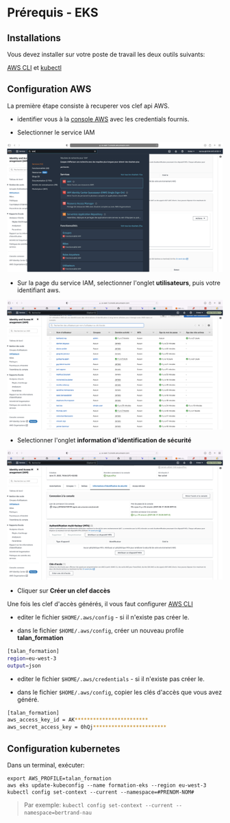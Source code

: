# Prérequis - EKS

## Installations
Vous devez installer sur votre poste de travail les deux outils suivants:

[AWS CLI](https://docs.aws.amazon.com/fr_fr/cli/latest/userguide/getting-started-install.html) et [kubectl](https://kubernetes.io/fr/docs/tasks/tools/install-kubectl/)

## Configuration AWS

La première étape consiste à recuperer vos clef api AWS.

* identifier vous à la [console AWS](https://810454728139.signin.aws.amazon.com/console) avec les credentials fournis.

* Selectionner le service IAM 

![screenshow service iam](./medias/aws_iam_screen.png)

* Sur la page du service IAM, selectionner l'onglet **utilisateurs**, puis votre identifiant aws.

![screenshow service users](./medias/aws_iam_users.png)

* Selectionner l'onglet **information d'identification de sécurité**

![screenshow service credential](./medias/aws_iam_credential.png)

* Cliquer sur  **Créer un clef daccès**


Une fois les clef d'accès générés, il vous faut configurer [AWS CLI](https://docs.aws.amazon.com/fr_fr/cli/latest/userguide/getting-started-install.html)

* editer le fichier `$HOME/.aws/config` - si il n'existe pas créer le. 

* dans le fichier `$HOME/.aws/config`, créer un nouveau profile **talan_formation**
```bash
[talan_formation]
region=eu-west-3
output=json
``` 

* editer le fichier `$HOME/.aws/credentials` - si il n'existe pas créer le.

* dans le fichier `$HOME/.aws/config`, copier les clés d'accès que vous avez généré. 

```bash
[talan_formation]
aws_access_key_id = AK************************
aws_secret_access_key = 0hQj************************
```


## Configuration kubernetes


Dans un terminal, exécuter:

```
export AWS_PROFILE=talan_formation
aws eks update-kubeconfig --name formation-eks --region eu-west-3
kubectl config set-context --current --namespace=#PRENOM-NOM#
```

> Par exemple: `kubectl config set-context --current --namespace=bertrand-nau`
